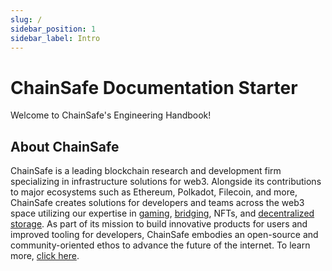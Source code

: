 ```yaml
---
slug: /
sidebar_position: 1
sidebar_label: Intro
---
```


# ChainSafe Documentation Starter

Welcome to ChainSafe's Engineering Handbook!

## About ChainSafe

ChainSafe is a leading blockchain research and development firm specializing in infrastructure solutions for web3. Alongside its contributions to major ecosystems such as Ethereum, Polkadot, Filecoin, and more, ChainSafe creates solutions for developers and teams across the web3 space utilizing our expertise in [gaming](https://gaming.chainsafe.io/), [bridging](https://chainbridge.chainsafe.io/), NFTs, and [decentralized storage](https://storage.chainsafe.io/). As part of its mission to build innovative products for users and improved tooling for developers, ChainSafe embodies an open-source and community-oriented ethos to advance the future of the internet. To learn more, [click here](https://chainsafe.io/).
